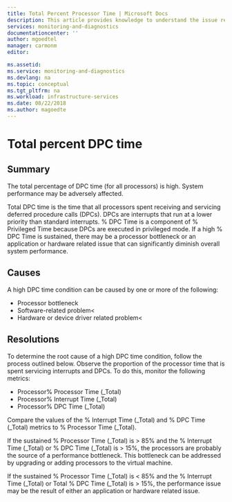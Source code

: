 ```yaml
---
title: Total Percent Processor Time | Microsoft Docs
description: This article provides knowledge to understand the issue reported, what are the possible causes, and how to resolve the health issue identified by Azure Monitor VM Health.
services: monitoring-and-diagnostics
documentationcenter: ''
author: mgoedtel
manager: carmonm
editor: 

ms.assetid: 
ms.service: monitoring-and-diagnostics
ms.devlang: na
ms.topic: conceptual
ms.tgt_pltfrm: na
ms.workload: infrastructure-services
ms.date: 08/22/2018
ms.author: magoedte
---
```


# Total percent DPC time

## Summary

The total percentage of DPC time (for all processors) is high. System performance may be adversely affected.

Total DPC time is the time that all processors spent receiving and servicing deferred procedure calls (DPCs). DPCs are interrupts that run at a lower priority than standard interrupts. % DPC Time is a component of % Privileged Time because DPCs are executed in privileged mode. If a high % DPC Time is sustained, there may be a processor bottleneck or an application or hardware related issue that can significantly diminish overall system performance.

## Causes

A high DPC time condition can be caused by one or more of the following:

- Processor bottleneck
- Software-related problem<
- Hardware or device driver related problem<

## Resolutions

To determine the root cause of a high DPC time condition, follow the process outlined below. Observe the proportion of the processor time that is spent servicing interrupts and DPCs. To do this, monitor the following metrics:

- Processor\% Processor Time (_Total)
- Processor\% Interrupt Time (_Total)
- Processor\% DPC Time (_Total)

Compare the values of the % Interrupt Time (_Total) and % DPC Time (_Total) metrics to % Processor Time (_Total).

If the sustained % Processor Time (_Total) is > 85% and the % Interrupt Time (_Total) or % DPC Time (_Total) is > 15%, the processors are probably the source of a performance bottleneck. This bottleneck can be addressed by upgrading or adding processors to the virtual machine.

If the sustained % Processor Time (_Total) is < 85% and the % Interrupt Time (_Total) or Total % DPC Time (_Total) is > 15%, the performance issue may be the result of either an application or hardware related issue.
